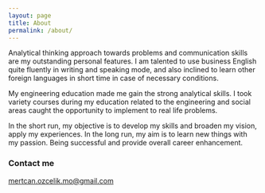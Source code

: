 ```yaml
---
layout: page
title: About
permalink: /about/
---
```

 Analytical thinking approach towards problems and communication skills are my outstanding personal features. I am  talented to use business English quite fluently in writing and speaking mode, and also inclined to learn other foreign languages in short time in case of necessary conditions.

My engineering education made me gain the strong analytical skills. I took variety courses during my education related to the engineering and social areas caught the opportunity to implement to real life problems.

In the short run, my objective is to develop my skills and broaden my vision, apply my experiences. In the long run, my aim is to learn new things with my passion. Being successful and provide overall career enhancement. 


### Contact me

[mertcan.ozcelik.mo@gmail.com](mailto:mertcan.ozcelik.mo@gmail.com)
